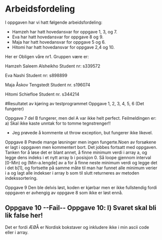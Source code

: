 # Arbeidsfordeling

I oppgaven har vi hatt følgende arbeidsfordeling:
* Hamzeh har hatt hovedansvar for oppgave 1, 3, og 7. 
* Eva har hatt hovedansvar for oppgave 8 og 9. 
* Maja har hatt hovedansvar for oppgave 5 og 6. 
* Hitomi har hatt hovedansvar for oppgave 2,4 og 10. 


Her er Obligen våre nr1. Gruppen være er:

Hamzeh Saleem Alsheikho
Student nr: s339572

Eva Nashi
Student nr: s898899

Maja Åskov Tengstedt
Student nr. s196074

Hitomi Schiefloe
Student nr. s344214


#Resultatet av kjøring av testprogrammet
Oppgave 1, 2, 3, 4, 5, 6 (Det fungerer)

Oppgave 7 del B fungerer, men del A var ikke helt perfect.
Feilmeldingen er:
a) Skal ikke kaste unntak for to tomme tegnstrenger!!
- Jeg prøvede å kommente ut throw exception, but fungerer ikke likevel.

Oppgave 8
Prøvde mange løsninger men ingen fungerte.Noen av forsøkene er 
lagt i oppgaven men kommentert bort. Det jobbes fortsatt med oppgaven.
Tanken for å løse det er blant annet, å finne minimum verdi i array a, og 
legge dens indeks i et nytt array b i posisjon 0. Så loope gjennom interval 
[0-Min) og (Min-a.lengde] av a for å finne neste minimum verdi og legge det i det b[1],
og fortsette på samme måte til man har funnet alle minimum verier i a og lagt 
alle indekser i array b som til slutt returneres av metoden indekssortering.

Oppgave 9
Den ble delvis løst, koden er kjørbar men er ikke fullstendig 
fordi oppgaven er avhengig av oppgave 8 som ikke er løst ennå. 

Oppgave 10
--Fail--
Oppgave 10: l) Svaret skal bli lik false her!
--------------
Det er fordi ÆØÅ er Nordisk bokstaver og inkludere ikke i min ascii code eller i array.